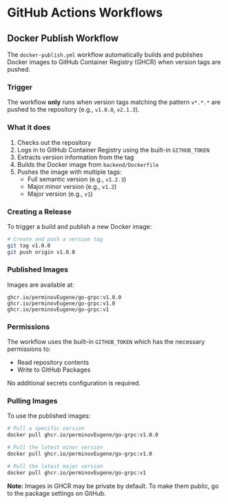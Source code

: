 # GitHub Actions Workflows

## Docker Publish Workflow

The `docker-publish.yml` workflow automatically builds and publishes Docker images to GitHub Container Registry (GHCR) when version tags are pushed.

### Trigger

The workflow **only** runs when version tags matching the pattern `v*.*.*` are pushed to the repository (e.g., `v1.0.0`, `v2.1.3`).

### What it does

1. Checks out the repository
2. Logs in to GitHub Container Registry using the built-in `GITHUB_TOKEN`
3. Extracts version information from the tag
4. Builds the Docker image from `backend/Dockerfile`
5. Pushes the image with multiple tags:
   - Full semantic version (e.g., `v1.2.3`)
   - Major.minor version (e.g., `v1.2`)
   - Major version (e.g., `v1`)

### Creating a Release

To trigger a build and publish a new Docker image:

```bash
# Create and push a version tag
git tag v1.0.0
git push origin v1.0.0
```

### Published Images

Images are available at:
```
ghcr.io/perminovEugene/go-grpc:v1.0.0
ghcr.io/perminovEugene/go-grpc:v1.0
ghcr.io/perminovEugene/go-grpc:v1
```

### Permissions

The workflow uses the built-in `GITHUB_TOKEN` which has the necessary permissions to:
- Read repository contents
- Write to GitHub Packages

No additional secrets configuration is required.

### Pulling Images

To use the published images:

```bash
# Pull a specific version
docker pull ghcr.io/perminovEugene/go-grpc:v1.0.0

# Pull the latest minor version
docker pull ghcr.io/perminovEugene/go-grpc:v1.0

# Pull the latest major version
docker pull ghcr.io/perminovEugene/go-grpc:v1
```

**Note:** Images in GHCR may be private by default. To make them public, go to the package settings on GitHub.
